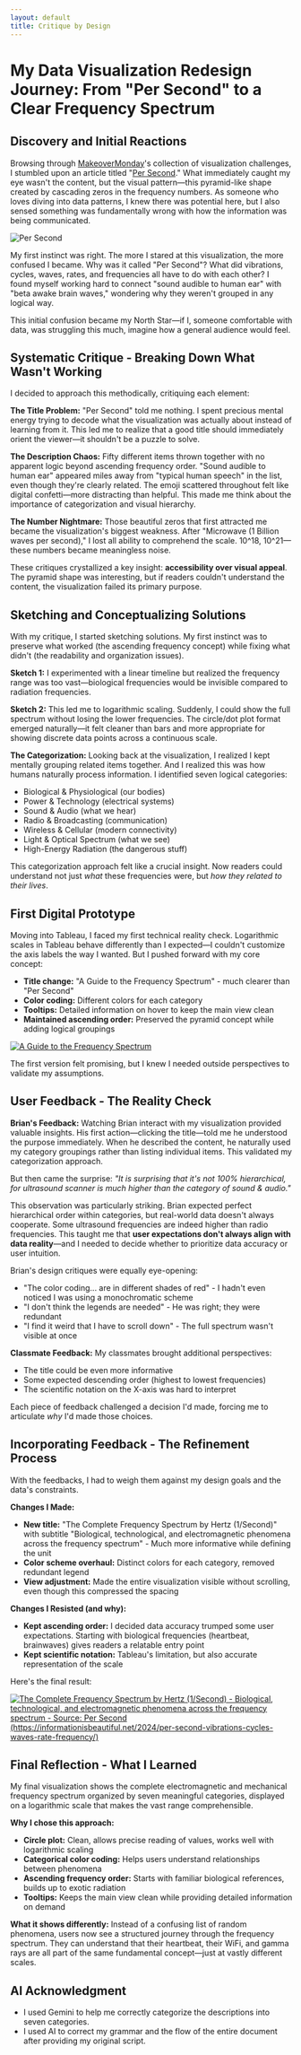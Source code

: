 ```yaml
---
layout: default
title: Critique by Design
---
```


# My Data Visualization Redesign Journey: From "Per Second" to a Clear Frequency Spectrum

## Discovery and Initial Reactions

Browsing through [MakeoverMonday](https://makeovermonday.co.uk/)'s collection of visualization challenges, I stumbled upon an article titled "[Per Second](https://informationisbeautiful.net/2024/per-second-vibrations-cycles-waves-rate-frequency/)." What immediately caught my eye wasn't the content, but the visual pattern—this pyramid-like shape created by cascading zeros in the frequency numbers. As someone who loves diving into data patterns, I knew there was potential here, but I also sensed something was fundamentally wrong with how the information was being communicated.

![Per Second](assets/graph/IIB-SM-Per-Second.png "Per Second")

My first instinct was right. The more I stared at this visualization, the more confused I became. Why was it called "Per Second"? What did vibrations, cycles, waves, rates, and frequencies all have to do with each other? I found myself working hard to connect "sound audible to human ear" with "beta awake brain waves," wondering why they weren't grouped in any logical way.

This initial confusion became my North Star—if I, someone comfortable with data, was struggling this much, imagine how a general audience would feel.

## Systematic Critique - Breaking Down What Wasn't Working

I decided to approach this methodically, critiquing each element:

**The Title Problem:** "Per Second" told me nothing. I spent precious mental energy trying to decode what the visualization was actually about instead of learning from it. This led me to realize that a good title should immediately orient the viewer—it shouldn't be a puzzle to solve.

**The Description Chaos:** Fifty different items thrown together with no apparent logic beyond ascending frequency order. "Sound audible to human ear" appeared miles away from "typical human speech" in the list, even though they're clearly related. The emoji scattered throughout felt like digital confetti—more distracting than helpful. This made me think about the importance of categorization and visual hierarchy.

**The Number Nightmare:** Those beautiful zeros that first attracted me became the visualization's biggest weakness. After "Microwave (1 Billion waves per second)," I lost all ability to comprehend the scale. 10^18, 10^21—these numbers became meaningless noise.

These critiques crystallized a key insight: **accessibility over visual appeal**. The pyramid shape was interesting, but if readers couldn't understand the content, the visualization failed its primary purpose.

## Sketching and Conceptualizing Solutions

With my critique, I started sketching solutions. My first instinct was to preserve what worked (the ascending frequency concept) while fixing what didn't (the readability and organization issues).

**Sketch 1:** I experimented with a linear timeline but realized the frequency range was too vast—biological frequencies would be invisible compared to radiation frequencies.

**Sketch 2:** This led me to logarithmic scaling. Suddenly, I could show the full spectrum without losing the lower frequencies. The circle/dot plot format emerged naturally—it felt cleaner than bars and more appropriate for showing discrete data points across a continuous scale.

**The Categorization:** Looking back at the visualization, I realized I kept mentally grouping related items together. And I realized this was how humans naturally process information. I identified seven logical categories:

- Biological & Physiological (our bodies)
- Power & Technology (electrical systems)
- Sound & Audio (what we hear)
- Radio & Broadcasting (communication)
- Wireless & Cellular (modern connectivity)
- Light & Optical Spectrum (what we see)
- High-Energy Radiation (the dangerous stuff)

This categorization approach felt like a crucial insight. Now readers could understand not just *what* these frequencies were, but *how they related to their lives*.

## First Digital Prototype

Moving into Tableau, I faced my first technical reality check. Logarithmic scales in Tableau behave differently than I expected—I couldn't customize the axis labels the way I wanted. But I pushed forward with my core concept:

- **Title change:** "A Guide to the Frequency Spectrum" - much clearer than "Per Second"
- **Color coding:** Different colors for each category
- **Tooltips:** Detailed information on hover to keep the main view clean
- **Maintained ascending order:** Preserved the pyramid concept while adding logical groupings

<div class='tableauPlaceholder' id='viz1758071149881' style='position: relative'>
    <noscript>
        <a href='#'>
            <img alt='A Guide to the Frequency Spectrum' 
                 src='https://public.tableau.com/static/images/as/assignment2graph_17579782885820/Sheet1/1_rss.png' 
                 style='border: none' />
        </a>
    </noscript>
    <object class='tableauViz' style='display:none;'>
        <param name='host_url' value='https://public.tableau.com/' />
        <param name='embed_code_version' value='3' />
        <param name='site_root' value='' />
        <param name='name' value='assignment2graph_17579782885820/Sheet1' />
        <param name='tabs' value='no' />
        <param name='toolbar' value='yes' />
        <param name='static_image' value='https://public.tableau.com/static/images/as/assignment2graph_17579782885820/Sheet1/1.png' />
        <param name='animate_transition' value='yes' />
        <param name='display_static_image' value='yes' />
        <param name='display_spinner' value='yes' />
        <param name='display_overlay' value='yes' />
        <param name='display_count' value='yes' />
        <param name='language' value='en-US' />
        <param name='filter' value='publish=yes' />
    </object>
</div>

<script type='text/javascript'>
    var divElement = document.getElementById('viz1758071149881');
    var vizElement = divElement.getElementsByTagName('object')[0];
    vizElement.style.width = '100%';
    vizElement.style.height = (divElement.offsetWidth * 0.75) + 'px';
    var scriptElement = document.createElement('script');
    scriptElement.src = 'https://public.tableau.com/javascripts/api/viz_v1.js';
    vizElement.parentNode.insertBefore(scriptElement, vizElement);
</script>

The first version felt promising, but I knew I needed outside perspectives to validate my assumptions.

## User Feedback - The Reality Check

**Brian's Feedback:**
Watching Brian interact with my visualization provided valuable insights. His first action—clicking the title—told me he understood the purpose immediately. When he described the content, he naturally used my category groupings rather than listing individual items. This validated my categorization approach.

But then came the surprise: *"It is surprising that it's not 100% hierarchical, for ultrasound scanner is much higher than the category of sound & audio."*

This observation was particularly striking. Brian expected perfect hierarchical order within categories, but real-world data doesn't always cooperate. Some ultrasound frequencies are indeed higher than radio frequencies. This taught me that **user expectations don't always align with data reality**—and I needed to decide whether to prioritize data accuracy or user intuition.

Brian's design critiques were equally eye-opening:

- "The color coding... are in different shades of red" - I hadn't even noticed I was using a monochromatic scheme
- "I don't think the legends are needed" - He was right; they were redundant
- "I find it weird that I have to scroll down" - The full spectrum wasn't visible at once

**Classmate Feedback:**
My classmates brought additional perspectives:

- The title could be even more informative
- Some expected descending order (highest to lowest frequencies)
- The scientific notation on the X-axis was hard to interpret

Each piece of feedback challenged a decision I'd made, forcing me to articulate *why* I'd made those choices.

## Incorporating Feedback - The Refinement Process

With the feedbacks, I had to weigh them against my design goals and the data's constraints.

**Changes I Made:**

- **New title:** "The Complete Frequency Spectrum by Hertz (1/Second)" with subtitle "Biological, technological, and electromagnetic phenomena across the frequency spectrum" - Much more informative while defining the unit
- **Color scheme overhaul:** Distinct colors for each category, removed redundant legend
- **View adjustment:** Made the entire visualization visible without scrolling, even though this compressed the spacing

**Changes I Resisted (and why):**

- **Kept ascending order:** I decided data accuracy trumped some user expectations. Starting with biological frequencies (heartbeat, brainwaves) gives readers a relatable entry point
- **Kept scientific notation:** Tableau's limitation, but also accurate representation of the scale

Here's the final result:

<div class='tableauPlaceholder' id='viz1758071476687' style='position: relative'>
    <noscript>
        <a href='#'>
            <img alt='The Complete Frequency Spectrum by Hertz (1/Second) - Biological, technological, and electromagnetic phenomena across the frequency spectrum - Source: Per Second (https://informationisbeautiful.net/2024/per-second-vibrations-cycles-waves-rate-frequency/)' 
                 src='https://public.tableau.com/static/images/Th/TheCompleteFrequencySpectrum/Sheet1/1_rss.png' 
                 style='border: none' />
        </a>
    </noscript>
    <object class='tableauViz' style='display:none;'>
        <param name='host_url' value='https://public.tableau.com/' />
        <param name='embed_code_version' value='3' />
        <param name='site_root' value='' />
        <param name='name' value='TheCompleteFrequencySpectrum/Sheet1' />
        <param name='tabs' value='no' />
        <param name='toolbar' value='yes' />
        <param name='static_image' value='https://public.tableau.com/static/images/Th/TheCompleteFrequencySpectrum/Sheet1/1.png' />
        <param name='animate_transition' value='yes' />
        <param name='display_static_image' value='yes' />
        <param name='display_spinner' value='yes' />
        <param name='display_overlay' value='yes' />
        <param name='display_count' value='yes' />
        <param name='language' value='en-US' />
    </object>
</div>

<script type='text/javascript'>
    var divElement = document.getElementById('viz1758071476687');
    var vizElement = divElement.getElementsByTagName('object')[0];
    vizElement.style.width = '100%';
    vizElement.style.height = (divElement.offsetWidth * 0.75) + 'px';
    var scriptElement = document.createElement('script');
    scriptElement.src = 'https://public.tableau.com/javascripts/api/viz_v1.js';
    vizElement.parentNode.insertBefore(scriptElement, vizElement);
</script>

## Final Reflection - What I Learned

My final visualization shows the complete electromagnetic and mechanical frequency spectrum organized by seven meaningful categories, displayed on a logarithmic scale that makes the vast range comprehensible.

**Why I chose this approach:**

- **Circle plot:** Clean, allows precise reading of values, works well with logarithmic scaling
- **Categorical color coding:** Helps users understand relationships between phenomena
- **Ascending frequency order:** Starts with familiar biological references, builds up to exotic radiation
- **Tooltips:** Keeps the main view clean while providing detailed information on demand

**What it shows differently:**
Instead of a confusing list of random phenomena, users now see a structured journey through the frequency spectrum. They can understand that their heartbeat, their WiFi, and gamma rays are all part of the same fundamental concept—just at vastly different scales.


## AI Acknowledgment
- I used Gemini to help me correctly categorize the descriptions into seven categories.
- I used AI to correct my grammar and the flow of the entire document after providing my original script.